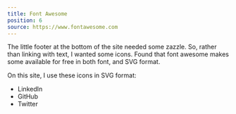 ```yaml
---
title: Font Awesome
position: 6
source: https://www.fontawesome.com
---
```

The little footer at the bottom of the site needed some zazzle. So, rather than
linking with text, I wanted some icons. Found that font awesome makes some
available for free in both font, and SVG format.

On this site, I use these icons in SVG format:
- LinkedIn
- GitHub
- Twitter